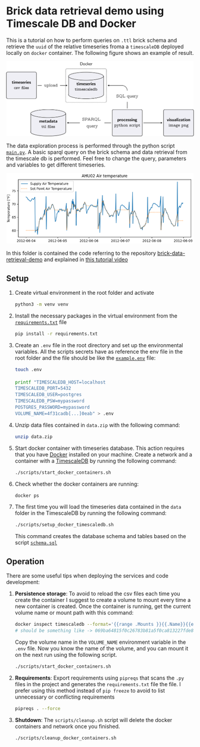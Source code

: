 # Brick data retrieval demo using Timescale DB and Docker

This is a tutorial on how to perform queries on `.ttl` brick schema and retrieve
the `uuid` of the relative timeseries froma a `timescaleDB` deployed locally on `docker` container. The following figure
shows an example of result.

![Framework](./img/framework.png "Framework")

The data exploration process is performed through the python script [`main.py`](main.py). A basic sparql query on
the brick schema and data retrieval from the timescale db is performed. Feel free to change the query, parameters and
variables to get different timeseries.

![Example of timeseries from query on timescald db and brick model](./img/result.png "Example of timeseries from query on timescald db and brick model")

In this folder is contained the code referring to the
repository [brick-data-retrieval-demo](https://github.com/gtfierro/brick-data-retrieval-demo) and explained
in [this tutorial video](https://www.youtube.com/watch?v=kZYNXoiM8gk)

## Setup

1. Create virtual environment in the root folder and activate
   ```bash 
   python3 -m venv venv
   ```
2. Install the necessary packages in the virtual environment from the [`requirements.txt`](requirements.txt) file
   ```bash
   pip install -r requirements.txt
   ```

3. Create an `.env` file in the root directory and set up the environmental variables. All the scripts secrets have as
   reference the env file in the root folder and the file should be like the [`example.env`](example.env) file:
   ```bash 
   touch .env
   
   printf "TIMESCALEDB_HOST=localhost
   TIMESCALEDB_PORT=5432
   TIMESCALEDB_USER=postgres
   TIMESCALEDB_PSW=mypassword
   POSTGRES_PASSWORD=mypassword
   VOLUME_NAME=4f31cadb[...]0eab" > .env
   ```

4. Unzip data files contained in `data.zip` with the following command:
    ```bash
    unzip data.zip
    ```

5. Start docker container with timeseries database. This action requires that you have [Docker](https://www.docker.com/)
   installed on your machine. Create a network and a container with a [TimescaleDB](https://www.timescale.com/) by
   running the following command:
    ```bash
    ./scripts/start_docker_containers.sh
    ```
6. Check whether the docker containers are running:
    ```bash
    docker ps
    ```

7. The first time you will load the timeseries data contained in the `data` folder in the TimescaleDB by running the
   following command:
    ```bash
    ./scripts/setup_docker_timescaledb.sh
    ```
   This command creates the database schema and tables based on the script [`schema.sql`](./scripts/schema.sql)

## Operation

There are some useful tips when deploying the services and code development:

1. **Persistence storage**: To avoid to reload the csv files each time you create the container I suggest to
   create a volume to mount every time a new container is created. Once the container is running, get the current volume
   name or mount path with this command:
   ```bash
   docker inspect timescaledb --format='{{range .Mounts }}{{.Name}}{{end}}'
   # should be something like -> 069ba64815f0c26783b81a5f0ca813227fde8491f429cf77ed9a5ae3536c0b2c
   ```
   Copy the volume name in the `VOLUME_NAME` environment variable in the `.env` file. Now you know the name of the
   volume, and you can mount it on the next run using the following script.
   ```bash
   ./scripts/start_docker_containers.sh
   ```

2. **Requirements**: Export requirements using `pipreqs` that scans the `.py` files in the project and generates
   the `requirements.txt` file the file. I prefer using this method instead of `pip freeze` to avoid to list unnecessary
   or conflicting requirements
   ```bash
   pipreqs . --force
   ```

3. **Shutdown**: The `scripts/cleanup.sh` script will delete the docker containers and network once you finished.
   ```bash
   ./scripts/cleanup_docker_containers.sh
   ```

